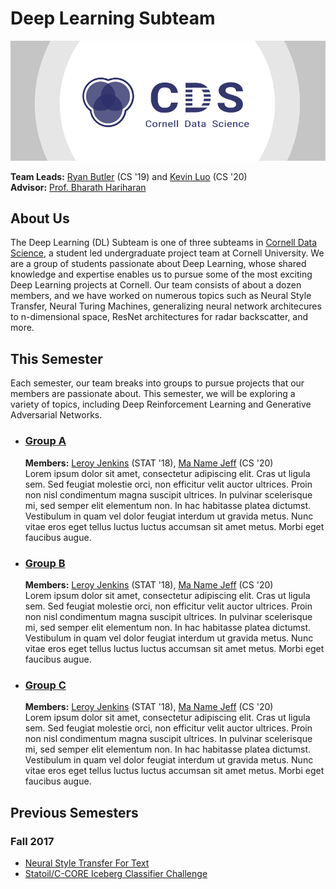 # Deep Learning Subteam

[![Cornell Data Science Logo](images/CDS-banner.png)](cornelldata.science)


**Team Leads:** [Ryan Butler](https://github.com/TheButlah) (CS '19) and [Kevin Luo](https://github.com/KevLuo) (CS '20)  
**Advisor:** [Prof. Bharath Hariharan](http://home.bharathh.info)

## About Us
The Deep Learning (DL) Subteam is one of three subteams in [Cornell Data Science](cornelldata.science), a student led undergraduate project team at Cornell University. We are a group of students passionate about Deep Learning, whose shared knowledge and expertise enables us to pursue some of the most exciting Deep Learning projects at Cornell. Our team consists of about a dozen members, and we have worked on numerous topics such as Neural Style Transfer, Neural Turing Machines, generalizing neural network architecures to n-dimensional space, ResNet architectures for radar backscatter, and more.

## This Semester
Each semester, our team breaks into groups to pursue projects that our members are passionate about. This semester, we will be exploring a variety of topics, including Deep Reinforcement Learning and Generative Adversarial Networks.

* ### [**Group A**](https://github.com/CornellDataScience/GroupA)

  **Members:** [Leroy Jenkins](https://github.com/LeroyJenkins) (STAT '18), [Ma Name Jeff](https://github.com/MaNameJeff) (CS '20)   
  Lorem ipsum dolor sit amet, consectetur adipiscing elit. Cras ut ligula sem. Sed feugiat molestie orci, non efficitur velit auctor ultrices. Proin non nisl condimentum magna suscipit ultrices. In pulvinar scelerisque mi, sed semper elit elementum non. In hac habitasse platea dictumst. Vestibulum in quam vel dolor feugiat interdum ut gravida metus. Nunc vitae eros eget tellus luctus luctus accumsan sit amet metus. Morbi eget faucibus augue.
  
* ### [**Group B**](https://github.com/CornellDataScience/GroupB)

  **Members:** [Leroy Jenkins](https://github.com/LeroyJenkins) (STAT '18), [Ma Name Jeff](https://github.com/MaNameJeff) (CS '20)  
  Lorem ipsum dolor sit amet, consectetur adipiscing elit. Cras ut ligula sem. Sed feugiat molestie orci, non efficitur velit auctor ultrices. Proin non nisl condimentum magna suscipit ultrices. In pulvinar scelerisque mi, sed semper elit elementum non. In hac habitasse platea dictumst. Vestibulum in quam vel dolor feugiat interdum ut gravida metus. Nunc vitae eros eget tellus luctus luctus accumsan sit amet metus. Morbi eget faucibus augue.
  
* ### [**Group C**](https://github.com/CornellDataScience/GroupC)

  **Members:** [Leroy Jenkins](https://github.com/LeroyJenkins) (STAT '18), [Ma Name Jeff](https://github.com/MaNameJeff) (CS '20)  
  Lorem ipsum dolor sit amet, consectetur adipiscing elit. Cras ut ligula sem. Sed feugiat molestie orci, non efficitur velit auctor ultrices. Proin non nisl condimentum magna suscipit ultrices. In pulvinar scelerisque mi, sed semper elit elementum non. In hac habitasse platea dictumst. Vestibulum in quam vel dolor feugiat interdum ut gravida metus. Nunc vitae eros eget tellus luctus luctus accumsan sit amet metus. Morbi eget faucibus augue.

## Previous Semesters
### Fall 2017
* [Neural Style Transfer For Text](https://github.com/CornellDataScience/NLP_Research-FA17/tree/master/dl_style_transfer)
* [Statoil/C-CORE Iceberg Classifier Challenge](https://github.com/CornellDataScience/Kaggle-FA17/tree/master/iceberg)
